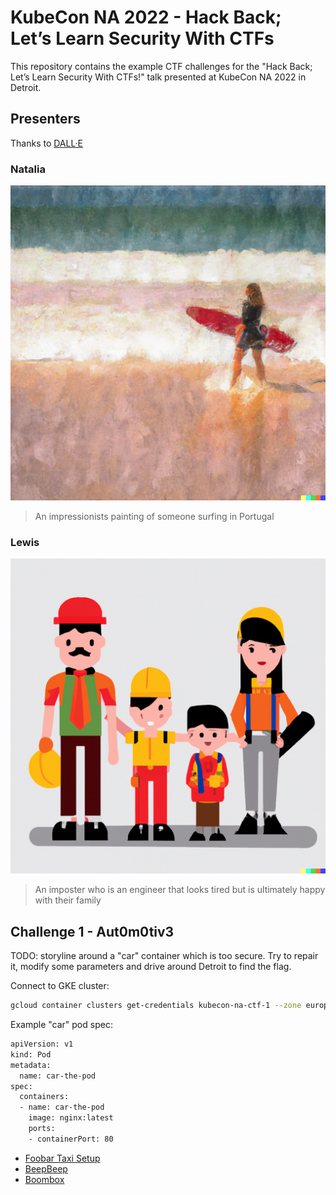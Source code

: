 # KubeCon NA 2022 - Hack Back; Let’s Learn Security With CTFs

This repository contains the example CTF challenges for the "Hack Back; Let’s Learn Security With CTFs!"
talk presented at KubeCon NA 2022 in Detroit.

## Presenters

Thanks to [DALL·E](https://openai.com/blog/dall-e/)

### Natalia

![Natalia](natalia.png)

> An impressionists painting of someone surfing in Portugal

### Lewis

![Lewis](lewis.png)

> An imposter who is an engineer that looks tired but is ultimately happy with their family

## Challenge 1 - Aut0m0tiv3

TODO: storyline around a "car" container which is too secure. Try to repair it, modify some parameters and drive around
Detroit to find the flag.

Connect to GKE cluster:

```bash
gcloud container clusters get-credentials kubecon-na-ctf-1 --zone europe-central2-a --project natalia-testing-288908
```

Example "car" pod spec:

```bash
apiVersion: v1
kind: Pod
metadata:
  name: car-the-pod
spec:
  containers:
  - name: car-the-pod
    image: nginx:latest
    ports:
    - containerPort: 80
```

- [Foobar Taxi Setup](https://github.com/denhamparry/foobar-taxi-setup)
- [BeepBeep](https://github.com/denhamparry/beepbeep)
- [Boombox](https://github.com/denhamparry/boombox)
